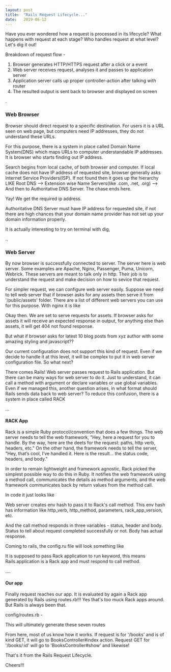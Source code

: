 ```yaml
---
layout: post
title:  "Rails Request Lifecycle..."
date:   2019-06-12
---
```


Have you ever wondered how a request is processed in its lifecycle? What happens with request at each stage? 
Who handles request at what level? Let's dig it out!

Breakdown of request flow -
1. Browser generates HTTP/HTTPS request after a click or a event
2. Web server receives request, analyses it and passes to application server
3. Application server calls up proper controller-action after talking with router
4. The resulted output is sent back to browser and displayed on screen

<p>.</p>

<h3>  Web Browser </h3>
Browser should direct request to a specific destination. For users it is a URL seen on web page, but
 computers need IP addresses, they do not understand these URLs.
 
For this purpose, there is a system in place called Domain Name System(DNS) which maps URLs to computer
 understandable IP addresses. It is browser who starts finding out IP address.
  
Search begins from local cache, of both browser and computer. If local cache does not have IP address of requested site, 
 browser generally asks Internet Service Providers(ISP). If not found then
 it goes up the hierarchy LIKE Root DNS --> Extension wise Name Servers(like .com, .net, .org) --> And then to Authoritative DNS Server. The
 chase ends here.
  
Yay! We get the required ip address.

Authoritative DNS Server must have IP address for requested site, if not there are high chances that your domain name
 provider has not set up your domain information properly.
 
 It is actually interesting to try on terminal with dig,
 <img src="{{ '/assets/img/dig.png' | prepend: site.baseurl }}" alt="">

<p>..</p>

<h3> Web Server </h3>

By now browser is successfully connected to server. The server here is web server. Some examples are Apache,
Nginx, Passenger, Puma, Unicorn, Webrick. 
These servers are meant to talk only in http. Their job is to understand the request and make decision on how to sevice
 that request.
 
For simpler request, we can configure web server easily. Suppose we need to tell web server that if browser asks for any 
assets then serve it from '/public/assets' folder. There are a list of different web servers you can use for this purpose.
 With nginx it is like <script src="https://gist.github.com/SGourshete/8c459576dc82eb38c62deb826e4ae20d.js"></script>

Okay then. We are set to serve requests for assets. If browser asks for assets it will receive an expected response in output,
for anything else than assets, it will get 404 not found response.

But what if browser asks for latest 10 blog posts from xyz author with some amazing styling and javascript??

Our current configuration does not support this kind of request. Even if we decide to handle it at this level, it will be 
complex to put it in web server configuration file. So what next?

There comes Rails! Web server passes request to Rails application. But there can be many ways for web server to do it.
 Just to understand, it can call a method with argument or declare variables or use global variables. Even if we managed
 this, another question arises, in what format should Rails sends data back to web server? To reduce this confusion,
 there is a system in place called RACK

<p>...</p>

<h4>RACK App</h4>
 
Rack is a simple Ruby protocol/convention that does a few things. The web server needs to tell the web framework,
 "Hey, here a request for you to handle. By the way, here are the deets for the request: paths, http verb, headers, etc." 
 On the other hand, the framework needs to tell the server, "Hey, that’s cool, I’ve handled it. Here is the result... the status
  code, headers, and body."
  
In order to remain lightweight and framework agnostic, Rack picked the simplest possible way to do this in Ruby. 
It notifies the web framework using a method call, communicates the details as method arguments, and the web framework 
communicates back by return values from the method call.

In code it just looks like
<script src="https://gist.github.com/SGourshete/0a7a99300868b49c62ac87c895b923bc.js"></script>

Web server creates env hash to pass it to Rack's call method. This env hash has information like http_verb, 
 http_method, parameters, rack_app_version, etc.

And the call method responds in three variables - status, header and body. Status to tell about request completed
successfully or not. Body has actual response.


Coming to rails, the config.ru file will look something like 
<script src="https://gist.github.com/SGourshete/e424bec8a866824af57377bfff2d4807.js"></script>

It is supposed to pass Rack application to run keyword, this means Rails.application is a Rack app and must respond to call method.

<p>....</p>

<h4>Our app</h4>

Finally request reaches our app. It is evaluated by again a Rack app generated by Rails using routes.rb!!! Yes that's 
too muck Rack apps around. But Rails is always been that.

config/routes.rb - 
<script src="https://gist.github.com/SGourshete/2492f1ff1731060f206701583f279c5b.js"></script>

This will ultimately generate these seven routes
<script src="https://gist.github.com/SGourshete/6909e997f7d11ed2b9ddb4b046d50c58.js"></script>

From here, most of us know how it works. If request is for '/books' and is of kind GET, it will go to BooksController#index action. Request GET for '/books/:id' will go 
to 'BooksController#show' and likewise!

That's it from the Rails Request Lifecycle.

Cheers!!! 